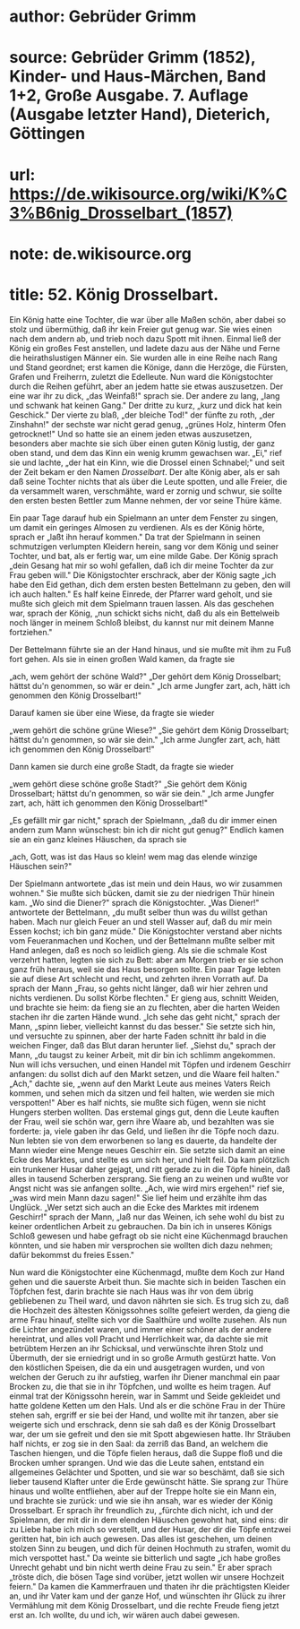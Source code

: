# author: Gebrüder Grimm
# source: Gebrüder Grimm (1852), Kinder- und Haus-Märchen, Band 1+2, Große Ausgabe. 7. Auflage (Ausgabe letzter Hand), Dieterich, Göttingen
# url: https://de.wikisource.org/wiki/K%C3%B6nig_Drosselbart_(1857)
# note: de.wikisource.org
# title: 52. König Drosselbart.

Ein König hatte eine Tochter, die war über alle Maßen schön, aber dabei so stolz und übermüthig, daß ihr kein Freier gut genug war. Sie wies einen nach dem andern ab, und trieb noch dazu Spott mit ihnen. Einmal ließ der König ein großes Fest anstellen, und ladete dazu aus der Nähe und Ferne die heirathslustigen Männer ein. Sie wurden alle in eine Reihe nach Rang und Stand geordnet; erst kamen die Könige, dann die Herzöge, die Fürsten, Grafen und Freiherrn, zuletzt die Edelleute. Nun ward die Königstochter durch die Reihen geführt, aber an jedem hatte sie etwas auszusetzen. Der eine war ihr zu dick, „das Weinfaß!" sprach sie. Der andere zu lang, „lang und schwank hat keinen Gang." Der dritte zu kurz, „kurz und dick hat kein Geschick." Der vierte zu blaß, „der bleiche Tod!" der fünfte zu roth, „der Zinshahn!" der sechste war nicht gerad genug, „grünes Holz, hinterm Ofen getrocknet!" Und so hatte sie an einem jeden etwas auszusetzen, besonders aber machte sie sich über einen guten König lustig, der ganz oben stand, und dem das Kinn ein wenig krumm gewachsen war. „Ei," rief sie und lachte, „der hat ein Kinn, wie die Drossel einen Schnabel;" und seit der Zeit bekam er den Namen *Drosselbart*. Der alte König aber, als er sah daß seine Tochter nichts that als über die Leute spotten, und alle Freier, die da versammelt waren, verschmähte, ward er zornig und schwur, sie  sollte den ersten besten Bettler zum Manne nehmen, der vor seine Thüre käme. 

Ein paar Tage darauf hub ein Spielmann an unter dem Fenster zu singen, um damit ein geringes Almosen zu verdienen. Als es der König hörte, sprach er „laßt ihn herauf kommen." Da trat der Spielmann in seinen schmutzigen verlumpten Kleidern herein, sang vor dem König und seiner Tochter, und bat, als er fertig war, um eine milde Gabe. Der König sprach „dein Gesang hat mir so wohl gefallen, daß ich dir meine Tochter da zur Frau geben will." Die Königstochter erschrack, aber der König sagte „ich habe den Eid gethan, dich dem ersten besten Bettelmann zu geben, den will ich auch halten." Es half keine Einrede, der Pfarrer ward geholt, und sie mußte sich gleich mit dem Spielmann trauen lassen. Als das geschehen war, sprach der König, „nun schickt sichs nicht, daß du als ein Bettelweib noch länger in meinem Schloß bleibst, du kannst nur mit deinem Manne fortziehen." 

Der Bettelmann führte sie an der Hand hinaus, und sie mußte mit ihm zu Fuß fort gehen. Als sie in einen großen Wald kamen, da fragte sie 

„ach, wem gehört der schöne Wald?" „Der gehört dem König Drosselbart; hättst du'n genommen, so wär er dein." „Ich arme Jungfer zart, ach, hätt ich genommen den König Drosselbart!" 

Darauf kamen sie über eine Wiese, da fragte sie wieder 

„wem gehört die schöne grüne Wiese?" „Sie gehört dem König Drosselbart; hättst du'n genommen, so wär sie dein." „Ich arme Jungfer zart, ach, hätt ich genommen den König Drosselbart!" 

 Dann kamen sie durch eine große Stadt, da fragte sie wieder 

„wem gehört diese schöne große Stadt?" „Sie gehört dem König Drosselbart; hättst du'n genommen, so wär sie dein." „Ich arme Jungfer zart, ach, hätt ich genommen den König Drosselbart!" 

„Es gefällt mir gar nicht," sprach der Spielmann, „daß du dir immer einen andern zum Mann wünschest: bin ich dir nicht gut genug?" Endlich kamen sie an ein ganz kleines Häuschen, da sprach sie 

„ach, Gott, was ist das Haus so klein! wem mag das elende winzige Häuschen sein?" 

Der Spielmann antwortete „das ist mein und dein Haus, wo wir zusammen wohnen." Sie mußte sich bücken, damit sie zu der niedrigen Thür hinein kam. „Wo sind die Diener?" sprach die Königstochter. „Was Diener!" antwortete der Bettelmann, „du mußt selber thun was du willst gethan haben. Mach nur gleich Feuer an und stell Wasser auf, daß du mir mein Essen kochst; ich bin ganz müde." Die Königstochter verstand aber nichts vom Feueranmachen und Kochen, und der Bettelmann mußte selber mit Hand anlegen, daß es noch so leidlich gieng. Als sie die schmale Kost verzehrt hatten, legten sie sich zu Bett: aber am Morgen trieb er sie schon ganz früh heraus, weil sie das Haus besorgen sollte. Ein paar Tage lebten sie auf diese Art schlecht und recht, und zehrten ihren Vorrath auf. Da sprach der Mann „Frau, so gehts nicht länger, daß wir hier zehren und nichts verdienen. Du sollst Körbe flechten." Er gieng aus, schnitt Weiden, und brachte sie heim: da fieng sie an zu flechten, aber die harten Weiden stachen ihr die zarten Hände wund. „Ich sehe das geht nicht," sprach der Mann, „spinn lieber, vielleicht kannst du das besser." Sie setzte sich hin, und versuchte zu spinnen, aber der harte Faden schnitt ihr bald in die weichen Finger, daß das Blut daran herunter lief. „Siehst  du," sprach der Mann, „du taugst zu keiner Arbeit, mit dir bin ich schlimm angekommen. Nun will ichs versuchen, und einen Handel mit Töpfen und irdenem Geschirr anfangen: du sollst dich auf den Markt setzen, und die Waare feil halten." „Ach," dachte sie, „wenn auf den Markt Leute aus meines Vaters Reich kommen, und sehen mich da sitzen und feil halten, wie werden sie mich verspotten!" Aber es half nichts, sie mußte sich fügen, wenn sie nicht Hungers sterben wollten. Das erstemal gings gut, denn die Leute kauften der Frau, weil sie schön war, gern ihre Waare ab, und bezahlten was sie forderte: ja, viele gaben ihr das Geld, und ließen ihr die Töpfe noch dazu. Nun lebten sie von dem erworbenen so lang es dauerte, da handelte der Mann wieder eine Menge neues Geschirr ein. Sie setzte sich damit an eine Ecke des Marktes, und stellte es um sich her, und hielt feil. Da kam plötzlich ein trunkener Husar daher gejagt, und ritt gerade zu in die Töpfe hinein, daß alles in tausend Scherben zersprang. Sie fieng an zu weinen und wußte vor Angst nicht was sie anfangen sollte. „Ach, wie wird mirs ergehen!" rief sie, „was wird mein Mann dazu sagen!" Sie lief heim und erzählte ihm das Unglück. „Wer setzt sich auch an die Ecke des Marktes mit irdenem Geschirr!" sprach der Mann, „laß nur das Weinen, ich sehe wohl du bist zu keiner ordentlichen Arbeit zu gebrauchen. Da bin ich in unseres Königs Schloß gewesen und habe gefragt ob sie nicht eine Küchenmagd brauchen könnten, und sie haben mir versprochen sie wollten dich dazu nehmen; dafür bekommst du freies Essen." 

Nun ward die Königstochter eine Küchenmagd, mußte dem Koch zur Hand gehen und die sauerste Arbeit thun. Sie machte sich in beiden Taschen ein Töpfchen fest, darin brachte sie nach Haus was ihr von dem übrig gebliebenen zu Theil ward, und davon nährten sie sich. Es trug sich zu, daß die Hochzeit des ältesten Königssohnes sollte gefeiert werden, da gieng die arme  Frau hinauf, stellte sich vor die Saalthüre und wollte zusehen. Als nun die Lichter angezündet waren, und immer einer schöner als der andere hereintrat, und alles voll Pracht und Herrlichkeit war, da dachte sie mit betrübtem Herzen an ihr Schicksal, und verwünschte ihren Stolz und Übermuth, der sie erniedrigt und in so große Armuth gestürzt hatte. Von den köstlichen Speisen, die da ein und ausgetragen wurden, und von welchen der Geruch zu ihr aufstieg, warfen ihr Diener manchmal ein paar Brocken zu, die that sie in ihr Töpfchen, und wollte es heim tragen. Auf einmal trat der Königssohn herein, war in Sammt und Seide gekleidet und hatte goldene Ketten um den Hals. Und als er die schöne Frau in der Thüre stehen sah, ergriff er sie bei der Hand, und wollte mit ihr tanzen, aber sie weigerte sich und erschrack, denn sie sah daß es der König Drosselbart war, der um sie gefreit und den sie mit Spott abgewiesen hatte. Ihr Sträuben half nichts, er zog sie in den Saal: da zerriß das Band, an welchem die Taschen hiengen, und die Töpfe fielen heraus, daß die Suppe floß und die Brocken umher sprangen. Und wie das die Leute sahen, entstand ein allgemeines Gelächter und Spotten, und sie war so beschämt, daß sie sich lieber tausend Klafter unter die Erde gewünscht hätte. Sie sprang zur Thüre hinaus und wollte entfliehen, aber auf der Treppe holte sie ein Mann ein, und brachte sie zurück: und wie sie ihn ansah, war es wieder der König Drosselbart. Er sprach ihr freundlich zu, „fürchte dich nicht, ich und der Spielmann, der mit dir in dem elenden Häuschen gewohnt hat, sind eins: dir zu Liebe habe ich mich so verstellt, und der Husar, der dir die Töpfe entzwei geritten hat, bin ich auch gewesen. Das alles ist geschehen, um deinen stolzen Sinn zu beugen, und dich für deinen Hochmuth zu strafen, womit du mich verspottet hast." Da weinte sie bitterlich und sagte „ich habe großes Unrecht gehabt und bin nicht werth deine Frau zu sein."  Er aber sprach „tröste dich, die bösen Tage sind vorüber, jetzt wollen wir unsere Hochzeit feiern." Da kamen die Kammerfrauen und thaten ihr die prächtigsten Kleider an, und ihr Vater kam und der ganze Hof, und wünschten ihr Glück zu ihrer Vermählung mit dem König Drosselbart, und die rechte Freude fieng jetzt erst an. Ich wollte, du und ich, wir wären auch dabei gewesen. 

